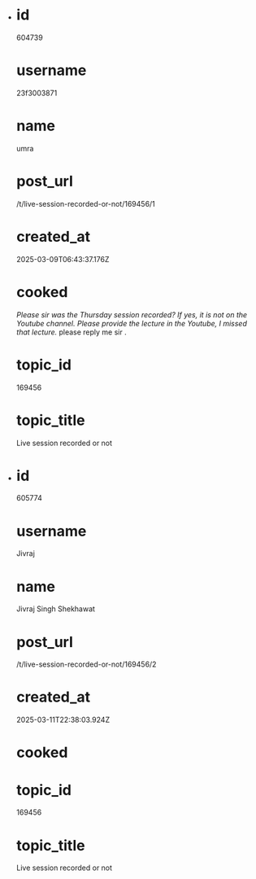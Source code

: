 - # id
  
  604739
  
  # username
  
  23f3003871
  
  # name
  
  umra
  
  # post_url
  
  /t/live-session-recorded-or-not/169456/1
  
  # created_at
  
  2025-03-09T06:43:37.176Z
  
  # cooked
  
  <p><em>Please sir was the Thursday session recorded? If yes, it is not on the Youtube channel. Please provide the lecture in the Youtube, I missed that lecture.</em> please reply me sir .</p>
  
  # topic_id
  
  169456
  
  # topic_title
  
  Live session recorded or not
- # id
  
  605774
  
  # username
  
  Jivraj
  
  # name
  
  Jivraj Singh Shekhawat
  
  # post_url
  
  /t/live-session-recorded-or-not/169456/2
  
  # created_at
  
  2025-03-11T22:38:03.924Z
  
  # cooked
  
  
  
  # topic_id
  
  169456
  
  # topic_title
  
  Live session recorded or not

